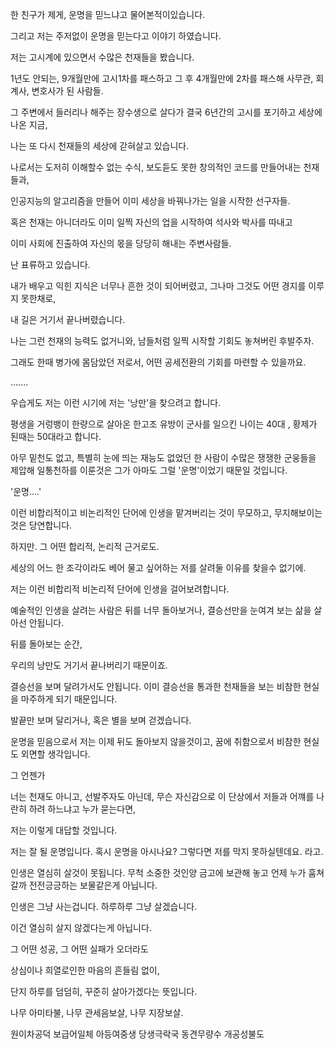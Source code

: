 한 친구가 제게, 운명을 믿느냐고 물어본적이있습니다. 

그리고 저는 주저없이 운명을 믿는다고 이야기 하였습니다.

저는 고시계에 있으면서 수많은 천재들을 봤습니다. 

1년도 안되는, 9개월만에 고시1차를 패스하고 그 후 4개월만에 2차를 패스해 사무관, 회계사, 변호사가 된 사람들.

그 주변에서 들러리나 해주는 장수생으로 살다가 결국 6년간의 고시를 포기하고 세상에 나온 지금,

나는 또 다시 천재들의 세상에 갇혀살고 있습니다. 

나로서는 도저히 이해할수 없는 수식, 보도듣도 못한 창의적인 코드를 만들어내는 천재들과, 

인공지능의 알고리즘을 만들어 이미 세상을 바꿔나가는 일을 시작한 선구자들.

혹은 천재는 아니더라도 이미 일찍 자신의 업을 시작하여 석사와 박사를 따내고

이미 사회에 진출하여 자신의 몫을 당당히 해내는 주변사람들.

난 표류하고 있습니다. 

내가 배우고 익힌 지식은 너무나 흔한 것이 되어버렸고, 그나마 그것도 어떤 경지를 이루지 못한채로,

내 길은 거기서 끝나버렸습니다. 

나는 그런 천재의 능력도 없거니와, 남들처럼 일찍 시작할 기회도 놓쳐버린 후발주자. 

그래도 한때 병가에 몸담았던 저로서, 어떤 공세전환의 기회를 마련할 수 있을까요.

.......

우습게도 저는 이런 시기에 저는 '낭만'을 찾으려고 합니다. 

평생을 거렁뱅이 한량으로 살아온 한고조 유방이 군사를 일으킨 나이는 40대 , 황제가 된때는 50대라고 합니다. 

아무 밑천도 없고, 특별히 눈에 띄는 재능도 없었던 한 사람이 수많은 쟁쟁한 군웅들을 제압해 일통천하를 이룬것은 그가 아마도 그럴 '운명'이었기 때문일 것입니다. 

'운명....'

이런 비합리적이고 비논리적인 단어에 인생을 맡겨버리는 것이 무모하고, 무지해보이는 것은 당연합니다. 

하지만. 그 어떤 합리적, 논리적 근거로도. 

세상의 어느 한 조각이라도 베어 물고 싶어하는 저를 살려둘 이유를 찾을수 없기에.

저는 이런 비합리적 비논리적 단어에 인생을 걸어보려합니다. 

예술적인 인생을 살려는 사람은 뒤를 너무 돌아보거나, 결승선만을 눈여겨 보는 삶을 살아선 안됩니다.

뒤를 돌아보는 순간,   

우리의 낭만도 거기서 끝나버리기 때문이죠. 

결승선을 보며 달려가서도 안됩니다. 이미 결승선을 통과한 천재들을 보는 비참한 현실을 마주하게 되기 때문입니다. 

발끝만 보며 달리거나, 혹은 별을 보며 걷겠습니다.

운명을 믿음으로서 저는 이제 뒤도 돌아보지 않을것이고, 꿈에 취함으로서 비참한 현실도 외면할 생각입니다. 

그 언젠가 

너는 천재도 아니고, 선발주자도 아닌데, 무슨 자신감으로 이 단상에서 저들과 어꺠를 나란히 하려 하느냐고 누가 묻는다면, 

저는 이렇게 대답할 것입니다. 

저는 잘 될 운명입니다. 혹시 운명을 아시나요? 그렇다면 저를 막지 못하실텐데요. 라고.

인생은 열심히 살것이 못됩니다. 무척 소중한 것인양 금고에 보관해 놓고 언제 누가 훔쳐갈까 전전긍긍하는 보물같은게 아닙니다.

인생은 그냥 사는겁니다. 하루하루 그냥 살겠습니다. 

이건 열심히 살지 않겠다는게 아닙니다. 

그 어떤 성공, 그 어떤 실패가 오더라도

상심이나 희열로인한 마음의 흔들림 없이, 
 
단지 하루를 덤덤히, 꾸준히 살아가겠다는 뜻입니다. 

나무 아미타불, 나무 관세음보살, 나무 지장보살.

원이차공덕 보급어일체 아등여중생 당생극락국 동견무량수 개공성불도
